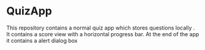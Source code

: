 # QuizApp
 This repository contains a normal quiz app which stores questions locally . It contains a score view with a horizontal progress bar. At the end of the app it contains a alert dialog box
